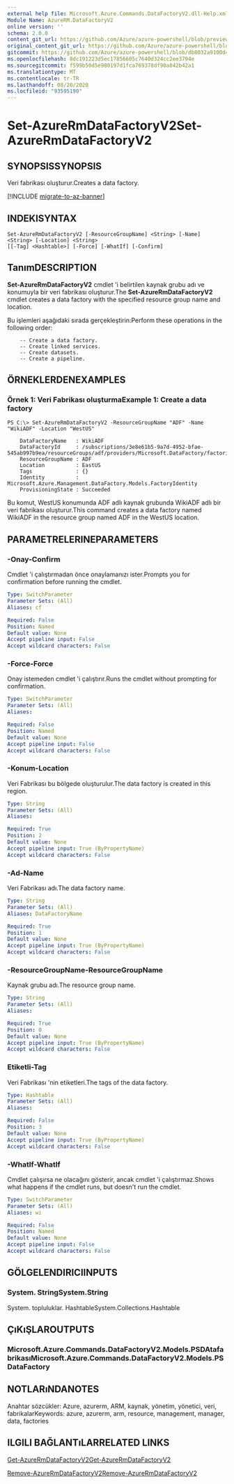 ```yaml
---
external help file: Microsoft.Azure.Commands.DataFactoryV2.dll-Help.xml
Module Name: AzureRM.DataFactoryV2
online version: ''
schema: 2.0.0
content_git_url: https://github.com/Azure/azure-powershell/blob/preview/src/ResourceManager/DataFactories/Commands.DataFactoryV2/help/Set-AzureRmDataFactoryV2.md
original_content_git_url: https://github.com/Azure/azure-powershell/blob/preview/src/ResourceManager/DataFactories/Commands.DataFactoryV2/help/Set-AzureRmDataFactoryV2.md
gitcommit: https://github.com/Azure/azure-powershell/blob/db8032a9100d47fd3aa4248c7807d8e0bb538e83
ms.openlocfilehash: 8dc191223d5ec17856605c7640d324cc2ee3794e
ms.sourcegitcommit: f599b50d5e980197d1fca769378df90a842b42a1
ms.translationtype: MT
ms.contentlocale: tr-TR
ms.lasthandoff: 08/20/2020
ms.locfileid: "93595190"
---
```

# <span data-ttu-id="4a9e1-101">Set-AzureRmDataFactoryV2</span><span class="sxs-lookup"><span data-stu-id="4a9e1-101">Set-AzureRmDataFactoryV2</span></span>

## <span data-ttu-id="4a9e1-102">SYNOPSIS</span><span class="sxs-lookup"><span data-stu-id="4a9e1-102">SYNOPSIS</span></span>
<span data-ttu-id="4a9e1-103">Veri fabrikası oluşturur.</span><span class="sxs-lookup"><span data-stu-id="4a9e1-103">Creates a data factory.</span></span>

[!INCLUDE [migrate-to-az-banner](../../includes/migrate-to-az-banner.md)]

## <span data-ttu-id="4a9e1-104">INDEKI</span><span class="sxs-lookup"><span data-stu-id="4a9e1-104">SYNTAX</span></span>

```
Set-AzureRmDataFactoryV2 [-ResourceGroupName] <String> [-Name] <String> [-Location] <String>
[[-Tag] <Hashtable>] [-Force] [-WhatIf] [-Confirm]
```

## <span data-ttu-id="4a9e1-105">Tanım</span><span class="sxs-lookup"><span data-stu-id="4a9e1-105">DESCRIPTION</span></span>
<span data-ttu-id="4a9e1-106">**Set-AzureRmDataFactoryV2** cmdlet 'i belirtilen kaynak grubu adı ve konumuyla bir veri fabrikası oluşturur.</span><span class="sxs-lookup"><span data-stu-id="4a9e1-106">The **Set-AzureRmDataFactoryV2** cmdlet creates a data factory with the specified resource group name and location.</span></span>

<span data-ttu-id="4a9e1-107">Bu işlemleri aşağıdaki sırada gerçekleştirin:</span><span class="sxs-lookup"><span data-stu-id="4a9e1-107">Perform these operations in the following order:</span></span>

        -- Create a data factory.
        -- Create linked services.
        -- Create datasets.
        -- Create a pipeline.

## <span data-ttu-id="4a9e1-108">ÖRNEKLERDEN</span><span class="sxs-lookup"><span data-stu-id="4a9e1-108">EXAMPLES</span></span>

### <span data-ttu-id="4a9e1-109">Örnek 1: Veri Fabrikası oluşturma</span><span class="sxs-lookup"><span data-stu-id="4a9e1-109">Example 1: Create a data factory</span></span>
```
PS C:\> Set-AzureRmDataFactoryV2 -ResourceGroupName "ADF" -Name "WikiADF" -Location "WestUS"

    DataFactoryName   : WikiADF
    DataFactoryId     : /subscriptions/3e8e61b5-9a7d-4952-bfae-545ab997b9ea/resourceGroups/adf/providers/Microsoft.DataFactory/factories/wikiadf
    ResourceGroupName : ADF
    Location          : EastUS
    Tags              : {}
    Identity          : Microsoft.Azure.Management.DataFactory.Models.FactoryIdentity
    ProvisioningState : Succeeded

```

<span data-ttu-id="4a9e1-110">Bu komut, WestUS konumunda ADF adlı kaynak grubunda WikiADF adlı bir veri fabrikası oluşturur.</span><span class="sxs-lookup"><span data-stu-id="4a9e1-110">This command creates a data factory named WikiADF in the resource group named ADF in the WestUS location.</span></span>

## <span data-ttu-id="4a9e1-111">PARAMETRELERINE</span><span class="sxs-lookup"><span data-stu-id="4a9e1-111">PARAMETERS</span></span>

### <span data-ttu-id="4a9e1-112">-Onay</span><span class="sxs-lookup"><span data-stu-id="4a9e1-112">-Confirm</span></span>
<span data-ttu-id="4a9e1-113">Cmdlet 'i çalıştırmadan önce onaylamanızı ister.</span><span class="sxs-lookup"><span data-stu-id="4a9e1-113">Prompts you for confirmation before running the cmdlet.</span></span>

```yaml
Type: SwitchParameter
Parameter Sets: (All)
Aliases: cf

Required: False
Position: Named
Default value: None
Accept pipeline input: False
Accept wildcard characters: False
```

### <span data-ttu-id="4a9e1-114">-Force</span><span class="sxs-lookup"><span data-stu-id="4a9e1-114">-Force</span></span>
<span data-ttu-id="4a9e1-115">Onay istemeden cmdlet 'i çalıştırır.</span><span class="sxs-lookup"><span data-stu-id="4a9e1-115">Runs the cmdlet without prompting for confirmation.</span></span>

```yaml
Type: SwitchParameter
Parameter Sets: (All)
Aliases: 

Required: False
Position: Named
Default value: None
Accept pipeline input: False
Accept wildcard characters: False
```

### <span data-ttu-id="4a9e1-116">-Konum</span><span class="sxs-lookup"><span data-stu-id="4a9e1-116">-Location</span></span>
<span data-ttu-id="4a9e1-117">Veri Fabrikası bu bölgede oluşturulur.</span><span class="sxs-lookup"><span data-stu-id="4a9e1-117">The data factory is created in this region.</span></span>

```yaml
Type: String
Parameter Sets: (All)
Aliases: 

Required: True
Position: 2
Default value: None
Accept pipeline input: True (ByPropertyName)
Accept wildcard characters: False
```

### <span data-ttu-id="4a9e1-118">-Ad</span><span class="sxs-lookup"><span data-stu-id="4a9e1-118">-Name</span></span>
<span data-ttu-id="4a9e1-119">Veri Fabrikası adı.</span><span class="sxs-lookup"><span data-stu-id="4a9e1-119">The data factory name.</span></span>

```yaml
Type: String
Parameter Sets: (All)
Aliases: DataFactoryName

Required: True
Position: 1
Default value: None
Accept pipeline input: True (ByPropertyName)
Accept wildcard characters: False
```

### <span data-ttu-id="4a9e1-120">-ResourceGroupName</span><span class="sxs-lookup"><span data-stu-id="4a9e1-120">-ResourceGroupName</span></span>
<span data-ttu-id="4a9e1-121">Kaynak grubu adı.</span><span class="sxs-lookup"><span data-stu-id="4a9e1-121">The resource group name.</span></span>

```yaml
Type: String
Parameter Sets: (All)
Aliases: 

Required: True
Position: 0
Default value: None
Accept pipeline input: True (ByPropertyName)
Accept wildcard characters: False
```

### <span data-ttu-id="4a9e1-122">Etiketli</span><span class="sxs-lookup"><span data-stu-id="4a9e1-122">-Tag</span></span>
<span data-ttu-id="4a9e1-123">Veri Fabrikası 'nin etiketleri.</span><span class="sxs-lookup"><span data-stu-id="4a9e1-123">The tags of the data factory.</span></span>

```yaml
Type: Hashtable
Parameter Sets: (All)
Aliases: 

Required: False
Position: 3
Default value: None
Accept pipeline input: True (ByPropertyName)
Accept wildcard characters: False
```

### <span data-ttu-id="4a9e1-124">-WhatIf</span><span class="sxs-lookup"><span data-stu-id="4a9e1-124">-WhatIf</span></span>
<span data-ttu-id="4a9e1-125">Cmdlet çalışırsa ne olacağını gösterir, ancak cmdlet 'i çalıştırmaz.</span><span class="sxs-lookup"><span data-stu-id="4a9e1-125">Shows what happens if the cmdlet runs, but doesn't run the cmdlet.</span></span>

```yaml
Type: SwitchParameter
Parameter Sets: (All)
Aliases: wi

Required: False
Position: Named
Default value: None
Accept pipeline input: False
Accept wildcard characters: False
```

## <span data-ttu-id="4a9e1-126">GÖLGELENDIRICI</span><span class="sxs-lookup"><span data-stu-id="4a9e1-126">INPUTS</span></span>

### <span data-ttu-id="4a9e1-127">System. String</span><span class="sxs-lookup"><span data-stu-id="4a9e1-127">System.String</span></span>
<span data-ttu-id="4a9e1-128">System. topluluklar. Hashtable</span><span class="sxs-lookup"><span data-stu-id="4a9e1-128">System.Collections.Hashtable</span></span>

## <span data-ttu-id="4a9e1-129">ÇıKıŞLAR</span><span class="sxs-lookup"><span data-stu-id="4a9e1-129">OUTPUTS</span></span>

### <span data-ttu-id="4a9e1-130">Microsoft.Azure.Commands.DataFactoryV2.Models.PSDAtafabrikası</span><span class="sxs-lookup"><span data-stu-id="4a9e1-130">Microsoft.Azure.Commands.DataFactoryV2.Models.PSDataFactory</span></span>

## <span data-ttu-id="4a9e1-131">NOTLARıNDA</span><span class="sxs-lookup"><span data-stu-id="4a9e1-131">NOTES</span></span>
<span data-ttu-id="4a9e1-132">Anahtar sözcükler: Azure, azurerm, ARM, kaynak, yönetim, yönetici, veri, fabrikalar</span><span class="sxs-lookup"><span data-stu-id="4a9e1-132">Keywords: azure, azurerm, arm, resource, management, manager, data, factories</span></span>

## <span data-ttu-id="4a9e1-133">ILGILI BAĞLANTıLAR</span><span class="sxs-lookup"><span data-stu-id="4a9e1-133">RELATED LINKS</span></span>
[<span data-ttu-id="4a9e1-134">Get-AzureRmDataFactoryV2</span><span class="sxs-lookup"><span data-stu-id="4a9e1-134">Get-AzureRmDataFactoryV2</span></span>]()

[<span data-ttu-id="4a9e1-135">Remove-AzureRmDataFactoryV2</span><span class="sxs-lookup"><span data-stu-id="4a9e1-135">Remove-AzureRmDataFactoryV2</span></span>]()
